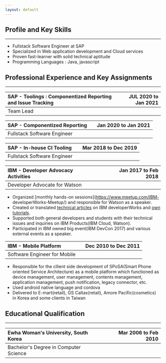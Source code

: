 ```yaml
---
layout: default
---
```


## Profile and Key Skills
***
- Fullstack Software Engineer at SAP
- Specialized in Web application development and Cloud services
- Proven fast-learner with solid technical aptitude
- Programming Languages : Java, javascript

## Professional Experience and Key Assignments
***

|SAP - Toolings : Componentized Reporting and Issue Tracking | | JUL 2020 to Jan 2021 |
|:-----------------------------------------------------------|-|---------------------:|
|Team Lead                                                   | |                      |

|SAP - Componentized Reporting                    | | Jan 2020 to Jan 2021 |
|:------------------------------------------------|-|---------------------:|
|Fullstack Software Engineer                      | |                      |

|SAP - In-house CI Tooling                        | | Mar 2018 to Dec 2019 |
|:------------------------------------------------|-|---------------------:|
|Fullstack Software Engineer                      | |                      |

|IBM - Developer Advocacy Activities              | | Jan 2017 to Feb 2018 |
|:------------------------------------------------|-|---------------------:|
|Developer Advocate for Watson                    | |                      |

- Organized [monthly hands-on sessions](https://www.meetup.com/IBM- developerWorks-Meetup/) and responsible for Watson as a speaker.
- Created or translated [technical articles](https://developer.ibm.com/kr/author/hjjo) on IBM developerWorks and [own tutorials](https://github.com/hjjo/chatbot-sample).
- Supported both general developers and students with their technical issues and inquiries on IBM Products(IBM Cloud, Watson).
- Participated in IBM owned big event(IBM DevCon 2017) and various external events as
a speaker.

|IBM - Mobile Platform                            | | Dec 2010 to Dec 2011 |
|:------------------------------------------------|-|---------------------:|
|Software Engineer for Mobile                     | |                      |

- Responsible for the cllient side development of SPoSA(Smart Phone oriented Service Architecture) as a mobile platform which functioned as device management, user management, contents management, application management, push notification, legacy connector, etc.
- Used android native language and cordova
- Delivered to E-mart(retail), GS Caltax(retail), Amore Pacific(cosmetics) in Korea and some clients in Taiwan

## Educational Qualification
***

| Ewha Woman's University, South Korea            | | Mar 2006 to Feb 2010 |
|:------------------------------------------------|-|---------------------:|
| Bachelor's Degree in Computer Science           | |                      |
